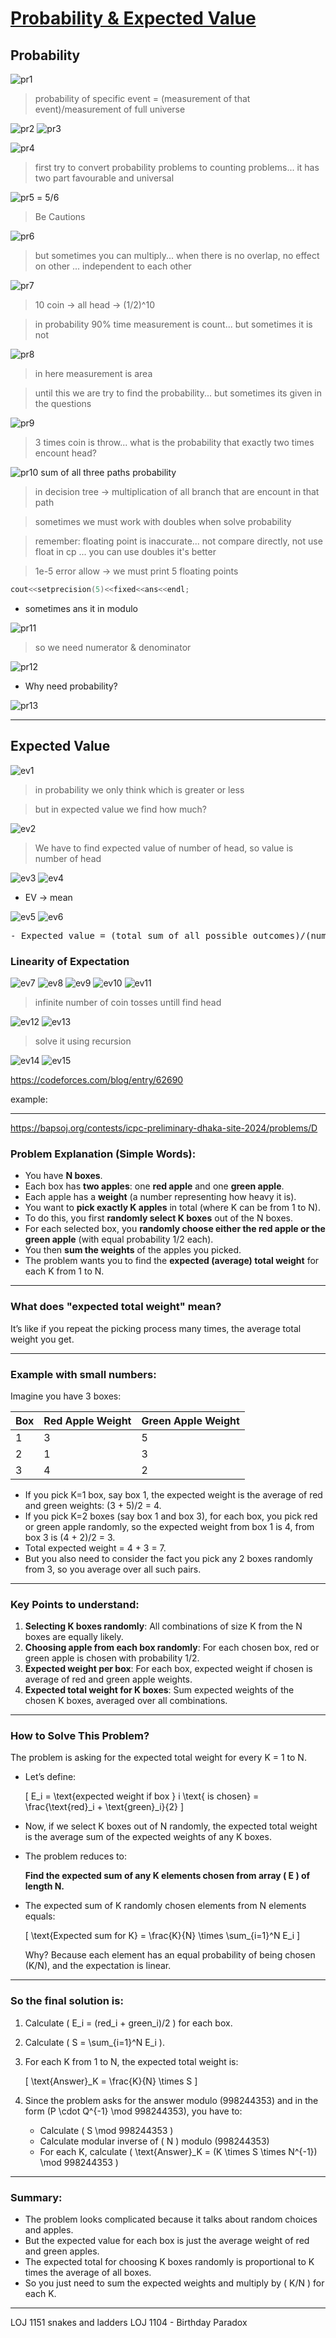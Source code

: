 # <u>Probability & Expected Value</u>

## Probability

![pr1](pr1.png)

> probability of specific event = (measurement of that event)/measurement of full universe

![pr2](pr2.png)
![pr3](pr3.png)

![pr4](pr4.png)

> first try to convert probability problems to counting problems... it has two part favourable and universal

![pr5](pr5.png)
= 5/6

> Be Cautions

![pr6](pr6.png)

> but sometimes you can multiply... when there is no overlap, no effect on other ... independent to each other

![pr7](pr7.png)

> 10 coin -> all head -> (1/2)^10

> in probability 90% time measurement is count... but sometimes it is not

![pr8](pr8.png)

> in here measurement is area

> until this we are try to find the probability... but sometimes its given in the questions

![pr9](pr9.png)

> 3 times coin is throw... what is the probability that exactly two times encount head?

![pr10](pr10.png)
sum of all three paths probability

> in decision tree -> multiplication of all branch that are encount in that path

> sometimes we must work with doubles when solve probability

> remember: floating point is inaccurate... not compare directly, not use float in cp ... you can use doubles it's better

> 1e-5 error allow -> we must print 5 floating points

```cpp
cout<<setprecision(5)<<fixed<<ans<<endl;
```

- sometimes ans it in modulo

![pr11](pr11.png)

> so we need numerator & denominator

![pr12](pr12.png)

- Why need probability?

![pr13](pr13.png)

---

## Expected Value

![ev1](ev1.png)

> in probability we only think which is greater or less

> but in expected value we find how much?

![ev2](ev2.png)

> We have to find expected value of number of head, so value is number of head

![ev3](ev3.png)
![ev4](ev4.png)

- EV -> mean

![ev5](ev5.png)
![ev6](ev6.png)

<pre>
- Expected value = (total sum of all possible outcomes)/(number of all possible outcome)
</pre>

### Linearity of Expectation

![ev7](ev7.png)
![ev8](ev8.png)
![ev9](ev9.png)
![ev10](ev10.png)
![ev11](ev11.png)

> infinite number of coin tosses untill find head

![ev12](ev12.png)
![ev13](ev13.png)

> solve it using recursion

![ev14](ev14.png)
![ev15](ev15.png)

https://codeforces.com/blog/entry/62690


example:

---

https://bapsoj.org/contests/icpc-preliminary-dhaka-site-2024/problems/D

### Problem Explanation (Simple Words):

- You have **N boxes**.
- Each box has **two apples**: one **red apple** and one **green apple**.
- Each apple has a **weight** (a number representing how heavy it is).
- You want to **pick exactly K apples** in total (where K can be from 1 to N).
- To do this, you first **randomly select K boxes** out of the N boxes.
- For each selected box, you **randomly choose either the red apple or the green apple** (with equal probability 1/2 each).
- You then **sum the weights** of the apples you picked.
- The problem wants you to find the **expected (average) total weight** for each K from 1 to N.

---

### What does "expected total weight" mean?

It’s like if you repeat the picking process many times, the average total weight you get.

---

### Example with small numbers:

Imagine you have 3 boxes:

| Box | Red Apple Weight | Green Apple Weight |
| --- | ---------------- | ------------------ |
| 1   | 3                | 5                  |
| 2   | 1                | 3                  |
| 3   | 4                | 2                  |

- If you pick K=1 box, say box 1, the expected weight is the average of red and green weights: (3 + 5)/2 = 4.
- If you pick K=2 boxes (say box 1 and box 3), for each box, you pick red or green apple randomly, so the expected weight from box 1 is 4, from box 3 is (4 + 2)/2 = 3.
- Total expected weight = 4 + 3 = 7.
- But you also need to consider the fact you pick any 2 boxes randomly from 3, so you average over all such pairs.

---

### Key Points to understand:

1. **Selecting K boxes randomly**: All combinations of size K from the N boxes are equally likely.
2. **Choosing apple from each box randomly**: For each chosen box, red or green apple is chosen with probability 1/2.
3. **Expected weight per box**: For each box, expected weight if chosen is average of red and green apple weights.
4. **Expected total weight for K boxes**: Sum expected weights of the chosen K boxes, averaged over all combinations.

---

### How to Solve This Problem?

The problem is asking for the expected total weight for every K = 1 to N.

- Let’s define:

  [
  E_i = \text{expected weight if box } i \text{ is chosen} = \frac{\text{red}_i + \text{green}_i}{2}
  ]

- Now, if we select K boxes out of N randomly, the expected total weight is the average sum of the expected weights of any K boxes.

- The problem reduces to:

  **Find the expected sum of any K elements chosen from array ( E ) of length N.**

- The expected sum of K randomly chosen elements from N elements equals:

  [
  \text{Expected sum for K} = \frac{K}{N} \times \sum_{i=1}^N E_i
  ]

  Why? Because each element has an equal probability of being chosen (K/N), and the expectation is linear.

---

### So the final solution is:

1. Calculate ( E_i = (red_i + green_i)/2 ) for each box.

2. Calculate ( S = \sum\_{i=1}^N E_i ).

3. For each K from 1 to N, the expected total weight is:

   [
   \text{Answer}_K = \frac{K}{N} \times S
   ]

4. Since the problem asks for the answer modulo (998244353) and in the form (P \cdot Q^{-1} \mod 998244353), you have to:

   - Calculate ( S \mod 998244353 )
   - Calculate modular inverse of ( N ) modulo (998244353)
   - For each K, calculate ( \text{Answer}\_K = (K \times S \times N^{-1}) \mod 998244353 )

---

### Summary:

- The problem looks complicated because it talks about random choices and apples.
- But the expected value for each box is just the average weight of red and green apples.
- The expected total for choosing K boxes randomly is proportional to K times the average of all boxes.
- So you just need to sum the expected weights and multiply by ( K/N ) for each K.

---

LOJ 1151 snakes and ladders
LOJ 1104 - Birthday Paradox
